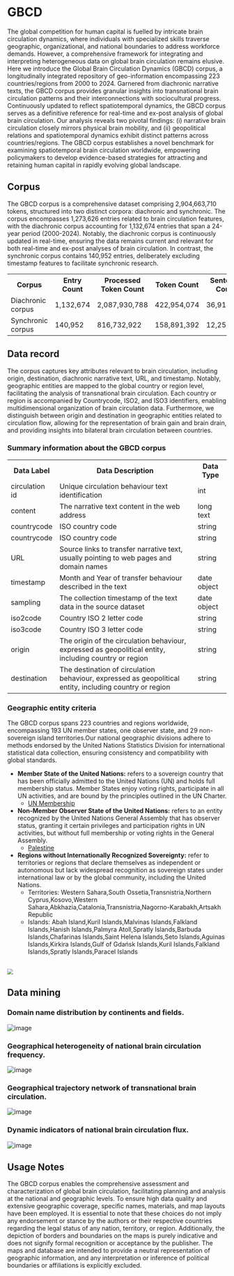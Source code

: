 # GBCD

The global competition for human capital is fuelled by intricate brain circulation dynamics, where individuals with specialized skills traverse geographic, organizational, and national boundaries to address workforce demands. However, a comprehensive framework for integrating and interpreting heterogeneous data on global brain circulation remains elusive. Here we introduce the Global Brain Circulation Dynamics (GBCD) corpus, a longitudinally integrated repository of geo-information encompassing 223 countries/regions from 2000 to 2024. Garnered from diachronic narrative texts, the GBCD corpus provides granular insights into transnational brain circulation patterns and their interconnections with sociocultural progress. Continuously updated to reflect spatiotemporal dynamics, the GBCD corpus serves as a definitive reference for real-time and ex-post analysis of global brain circulation. Our analysis reveals two pivotal findings: (i) narrative brain circulation closely mirrors physical brain mobility, and (ii) geopolitical relations and spatiotemporal dynamics exhibit distinct patterns across countries/regions. The GBCD corpus establishes a novel benchmark for examining spatiotemporal brain circulation worldwide, empowering policymakers to develop evidence-based strategies for attracting and retaining human capital in rapidly evolving global landscape.

## Corpus
The GBCD corpus is a comprehensive dataset comprising 2,904,663,710 tokens, structured into two distinct corpora: diachronic and synchronic. The corpus encompasses 1,273,626 entries related to brain circulation features, with the diachronic corpus accounting for 1,132,674 entries that span a 24-year period (2000-2024). Notably, the diachronic corpus is continuously updated in real-time, ensuring the data remains current and relevant for both real-time and ex-post analyses of brain circulation. In contrast, the synchronic corpus contains 140,952 entries, deliberately excluding timestamp features to facilitate synchronic research.
<table>
  <tr>
    <th>Corpus</th>
    <th>Entry Count</th>
    <th>Processed Token Count</th>
    <th>Token Count</th>
    <th>Sentence Count</th>
  </tr>
  <tr>
    <td>Diachronic corpus</td>
    <td>1,132,674</td>
    <td>2,087,930,788</td>
    <td>422,954,074</td>   
    <td>36,914,973</td>   
  </tr>
  <tr>
    <td>Synchronic corpus</td>
    <td>140,952</td>
    <td>816,732,922</td>
    <td>158,891,392</td>
    <td>12,250,558</td>
  </tr>
</table>



## Data record
The corpus captures key attributes relevant to brain circulation, including origin, destination, diachronic narrative text, URL, and timestamp. Notably, geographic entities are mapped to the global country or region level, facilitating the analysis of transnational brain circulation.  Each country or region is accompanied by Countrycode, ISO2, and ISO3 identifiers, enabling multidimensional organization of brain circulation data. Furthermore, we distinguish between origin and destination in geographic entities related to circulation flow, allowing for the representation of brain gain and brain drain, and providing insights into bilateral brain circulation between countries.


### Summary information about the GBCD corpus
<table>
  <tr>
    <th>Data Label</th>
    <th>Data Description</th>
    <th>Data Type</th>
  </tr>
  <tr>
    <td>circulation id</td>
    <td>Unique circulation behaviour text identification</td>
    <td>int</td>
  </tr>
  <tr>
    <td>content</td>
    <td>The narrative text content in the web address</td>
    <td>long text</td>
  </tr>
  <tr>
    <td>countrycode</td>
    <td>ISO country code</td>
    <td>string</td>
  </tr>
  <tr>
    <td>countrycode</td>
    <td>ISO country code</td>
    <td>string</td>
  </tr>
  <tr>
    <td>URL</td>
    <td>Source links to transfer narrative text, usually pointing to web pages and domain names</td>
    <td>string</td>
  </tr>
  <tr>
    <td>timestamp</td>
    <td>Month and Year of transfer behaviour described in the text</td>
    <td>date object</td>
  </tr>
  <tr>
    <td>sampling</td>
    <td>The collection timestamp of the text data in the source dataset</td>
    <td>date object</td>
  </tr>
  <tr>
    <td>iso2code</td>
    <td>Country ISO 2 letter code</td>
    <td>string</td>
  </tr>
  <tr>
    <td>iso3code</td>
    <td>Country ISO 3 letter code</td>
    <td>string</td>
  </tr>
  <tr>
    <td>origin</td>
    <td>The origin of the circulation behaviour, expressed as geopolitical entity, including country or region</td>
    <td>string</td>
  </tr>
  <tr>
    <td>destination</td>
    <td>The destination of circulation behaviour, expressed as geopolitical entity, including country or region</td>
    <td>string</td>
  </tr>
</table>



### Geographic entity criteria
The GBCD corpus spans 223 countries and regions worldwide, encompassing 193 UN member states, one observer state, and 29 non-sovereign island territories.Our national geographic divisions adhere to methods endorsed by the United Nations Statistics Division for international statistical data collection, ensuring consistency and compatibility with global standards.
* **Member State of the United Nations:** refers to a sovereign country that has been officially admitted to the United Nations (UN) and holds full membership status. Member States enjoy voting rights, participate in all UN activities, and are bound by the principles outlined in the UN Charter.
  - [UN Membership](https://www.un.org/zh/about-us/member-states)
* **Non-Member Observer State of the United Nations:** refers to an entity recognized by the United Nations General Assembly that has observer status, granting it certain privileges and participation rights in UN activities, but without full membership or voting rights in the General Assembly.
  - [Palestine](https://documents.un.org/doc/undoc/gen/n12/479/73/pdf/n1247973.pdf)
* **Regions without Internationally Recognized Sovereignty:** refer to territories or regions that declare themselves as independent or autonomous but lack widespread recognition as sovereign states under international law or by the global community, including the United Nations.
  * Territories: Western Sahara,South Ossetia,Transnistria,Northern Cyprus,Kosovo,Western Sahara,Abkhazia,Catalonia,Transnistria,Nagorno-Karabakh,Artsakh Republic
  * Islands: Abah Island,Kuril Islands,Malvinas Islands,Falkland Islands,Hanish Islands,Palmyra Atoll,Spratly Islands,Barbuda Islands,Chafarinas Islands,Saint Helena Islands,Seto Islands,Aguinas Islands,Kirkira Islands,Gulf of Gdańsk Islands,Kuril Islands,Falkland Islands,Spratly Islands,Paracel Islands
<br/><br/>

<img src="6.Geographical%20trajectory%20network/geographical_trajectory_network.svg" style="zoom: 80%;" />

## Data mining
### Domain name distribution by continents and fields.<br/>
![image](https://github.com/Computational-social-science/GBCD/blob/main/4.Domain%20name%20distribution/domain_name_distribution.svg)
<br/>
### Geographical heterogeneity of national brain circulation frequency.<br/>
![image](https://github.com/Computational-social-science/GBCD/blob/main/5.Geographical%20heterogeneity/geographical_heterogeneity.png)
<br/>
### Geographical trajectory network of transnational brain circulation.<br/>
![image](https://github.com/Computational-social-science/GBCD/blob/main/6.Geographical%20trajectory%20network/geographical_trajectory_network.svg)
<br/>
### Dynamic indicators of national brain circulation flux.<br/>
![image](https://github.com/Computational-social-science/GBCD/blob/main/7.Dynamic%20indicators/dynamic_indicators.png)
<br/>
## Usage Notes
The GBCD corpus enables the comprehensive assessment and characterization of global brain circulation, facilitating planning and analysis at the national and geographic levels. To ensure high data quality and extensive geographic coverage, specific names, materials, and map layouts have been employed. It is essential to note that these choices do not imply any endorsement or stance by the authors or their respective countries regarding the legal status of any nation, territory, or region. Additionally, the depiction of borders and boundaries on the maps is purely indicative and does not signify formal recognition or acceptance by the publisher. The maps and database are intended to provide a neutral representation of geographic information, and any interpretation or inference of political boundaries or affiliations is explicitly excluded.


